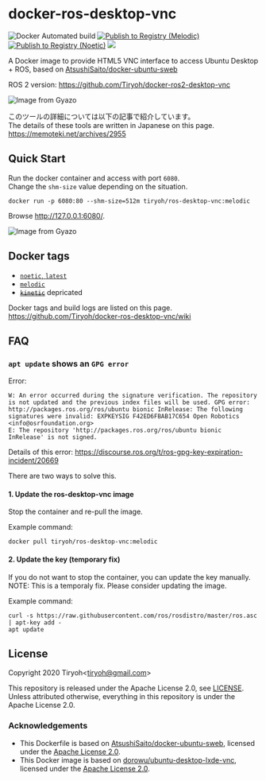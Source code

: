 # docker-ros-desktop-vnc

![Docker Automated build](https://img.shields.io/docker/automated/tiryoh/ros-desktop-vnc)
[![Publish to Registry (Melodic)](https://github.com/Tiryoh/docker-ros-desktop-vnc/actions/workflows/deploy-melodic.yml/badge.svg)](https://github.com/Tiryoh/docker-ros-desktop-vnc/actions/workflows/deploy-melodic.yml)
[![Publish to Registry (Noetic)](https://github.com/Tiryoh/docker-ros-desktop-vnc/actions/workflows/deploy-noetic.yml/badge.svg)](https://github.com/Tiryoh/docker-ros-desktop-vnc/actions/workflows/deploy-noetic.yml)
[![](https://img.shields.io/docker/pulls/tiryoh/ros-desktop-vnc.svg)](https://hub.docker.com/r/tiryoh/ros-desktop-vnc)

A Docker image to provide HTML5 VNC interface to access Ubuntu Desktop + ROS, based on [AtsushiSaito/docker-ubuntu-sweb](https://github.com/AtsushiSaito/docker-ubuntu-sweb)

ROS 2 version: https://github.com/Tiryoh/docker-ros2-desktop-vnc

![Image from Gyazo](https://i.gyazo.com/044eed360f341c2819023a81aa709bd5.gif)

このツールの詳細については以下の記事で紹介しています。  
The details of these tools are written in Japanese on this page.  
https://memoteki.net/archives/2955

## Quick Start

Run the docker container and access with port `6080`.  
Change the `shm-size` value depending on the situation.

```
docker run -p 6080:80 --shm-size=512m tiryoh/ros-desktop-vnc:melodic
```

Browse http://127.0.0.1:6080/.

![Image from Gyazo](https://i.gyazo.com/ab43ab3f6dc10b5186416499e49d0bbe.jpg)

## Docker tags

* [`noetic`, `latest`](https://github.com/Tiryoh/docker-ros-desktop-vnc/blob/master/noetic/Dockerfile)
* [`melodic`](https://github.com/Tiryoh/docker-ros-desktop-vnc/blob/master/melodic/Dockerfile)
* ~~[`kinetic`](https://github.com/Tiryoh/docker-ros-desktop-vnc/blob/master/kinetic/Dockerfile)~~ depricated

Docker tags and build logs are listed on this page.  
https://github.com/Tiryoh/docker-ros-desktop-vnc/wiki

## FAQ

### `apt update` shows an `GPG error`

Error:

```
W: An error occurred during the signature verification. The repository is not updated and the previous index files will be used. GPG error: http://packages.ros.org/ros/ubuntu bionic InRelease: The following signatures were invalid: EXPKEYSIG F42ED6FBAB17C654 Open Robotics <info@osrfoundation.org>
E: The repository 'http://packages.ros.org/ros/ubuntu bionic InRelease' is not signed.
```

Details of this error: https://discourse.ros.org/t/ros-gpg-key-expiration-incident/20669

There are two ways to solve this.

#### 1. Update the ros-desktop-vnc image

Stop the container and re-pull the image.

Example command:

```
docker pull tiryoh/ros-desktop-vnc:melodic
```

#### 2. Update the key (temporary fix)

If you do not want to stop the container, you can update the key manually.  
NOTE: This is a temporaly fix. Please consider updating the image.

Example command:

```
curl -s https://raw.githubusercontent.com/ros/rosdistro/master/ros.asc | apt-key add -
apt update
```

## License

Copyright 2020 Tiryoh\<tiryoh@gmail.com\>

This repository is released under the Apache License 2.0, see [LICENSE](./LICENSE).  
Unless attributed otherwise, everything in this repository is under the Apache License 2.0.

### Acknowledgements

* This Dockerfile is based on [AtsushiSaito/docker-ubuntu-sweb](https://github.com/AtsushiSaito/docker-ubuntu-sweb), licensed under the [Apache License 2.0](https://github.com/AtsushiSaito/docker-ubuntu-sweb/blob/5e7ba8571d2f4d1e4fca0c1527d090c20f7f5e90/LICENSE).
* This Docker image is based on [dorowu/ubuntu-desktop-lxde-vnc](https://github.com/fcwu/docker-ubuntu-vnc-desktop), licensed under the [Apache License 2.0](https://github.com/fcwu/docker-ubuntu-vnc-desktop/blob/60f9ae18e71e9fabbfb23f67b212e64ab72c206e/LICENSE).
